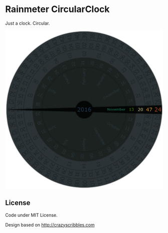 # Rainmeter CircularClock

Just a clock. Circular.

![Preview](Preview.png)


## License

Code under MIT License.

Design based on http://crazyscribbles.com